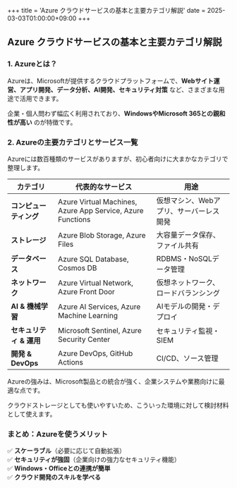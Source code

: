 +++
title = 'Azure クラウドサービスの基本と主要カテゴリ解説'
date = 2025-03-03T01:00:00+09:00
+++

## **Azure クラウドサービスの基本と主要カテゴリ解説**

### **1. Azureとは？**
Azureは、Microsoftが提供するクラウドプラットフォームで、**Webサイト運営、アプリ開発、データ分析、AI開発、セキュリティ対策** など、さまざまな用途で活用できます。

企業・個人問わず幅広く利用されており、**WindowsやMicrosoft 365との親和性が高い** のが特徴です。

### **2. Azureの主要カテゴリとサービス一覧**
Azureには数百種類のサービスがありますが、初心者向けに大まかなカテゴリで整理します。

| **カテゴリ** | **代表的なサービス** | **用途** |
|-------------|-----------------|---------|
| **コンピューティング** | Azure Virtual Machines, Azure App Service, Azure Functions | 仮想マシン、Webアプリ、サーバーレス開発 |
| **ストレージ** | Azure Blob Storage, Azure Files | 大容量データ保存、ファイル共有 |
| **データベース** | Azure SQL Database, Cosmos DB | RDBMS・NoSQLデータ管理 |
| **ネットワーク** | Azure Virtual Network, Azure Front Door | 仮想ネットワーク、ロードバランシング |
| **AI & 機械学習** | Azure AI Services, Azure Machine Learning | AIモデルの開発・デプロイ |
| **セキュリティ & 運用** | Microsoft Sentinel, Azure Security Center | セキュリティ監視・SIEM |
| **開発 & DevOps** | Azure DevOps, GitHub Actions | CI/CD、ソース管理 |

Azureの強みは、Microsoft製品との統合が強く、企業システムや業務向けに最適な点です。

クラウドストレージとしても使いやすいため、こういった環境に対して検討材料として使えます。

### **まとめ：Azureを使うメリット**
✅ **スケーラブル**（必要に応じて自動拡張）  
✅ **セキュリティが強固**（企業向けの強力なセキュリティ機能）  
✅ **Windows・Officeとの連携が簡単**  
✅ **クラウド開発のスキルを学べる**  
